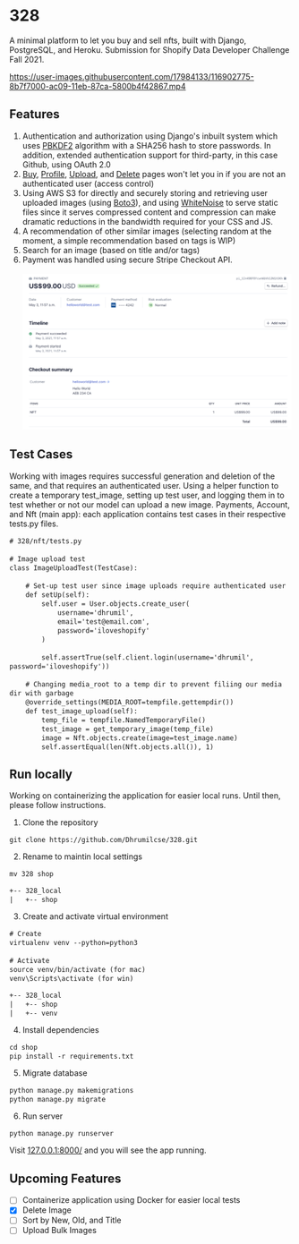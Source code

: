 # 328
A minimal platform to let you buy and sell nfts, built with Django, PostgreSQL, and Heroku. Submission for Shopify Data Developer Challenge Fall 2021.

https://user-images.githubusercontent.com/17984133/116902775-8b7f7000-ac09-11eb-87ca-5800b4f42867.mp4


## Features
1. Authentication and authorization using Django's inbuilt system which uses [PBKDF2](https://en.wikipedia.org/wiki/PBKDF2) algorithm with a SHA256 hash to store passwords. In addition, extended authentication support for third-party, in this case Github, using OAuth 2.0
1. [Buy](https://nft328.herokuapp.com/buy/14), [Profile](https://nft328.herokuapp.com/profile), [Upload](https://nft328.herokuapp.com/profile), and [Delete](https://nft328.herokuapp.com/14/delete) pages won't let you in if you are not an authenticated user (access control)
2. Using AWS S3 for directly and securely storing and retrieving user uploaded images (using [Boto3](https://boto3.amazonaws.com/v1/documentation/api/latest/index.html)), and using [WhiteNoise](http://whitenoise.evans.io/en/stable/) to serve static files since it serves compressed content and compression can make dramatic reductions in the bandwidth required for your CSS and JS.
3. A recommendation of other similar images (selecting random at the moment, a simple recommendation based on tags is WIP)
4. Search for an image (based on title and/or tags)
5. Payment was handled using secure Stripe Checkout API. <br><br>
<img src="https://github.com/Dhrumilcse/328/blob/main/readme_media/payment.png"> <br>

## Test Cases
Working with images requires successful generation and deletion of the same, and that requires an authenticated user. Using a helper function to create a temporary test_image, setting up test user, and logging them in to test whether or not our model can upload a new image. Payments, Account, and Nft (main app): each application contains test cases in their respective tests.py files.

``` 
# 328/nft/tests.py

# Image upload test
class ImageUploadTest(TestCase):

    # Set-up test user since image uploads require authenticated user
    def setUp(self):
        self.user = User.objects.create_user(
            username='dhrumil',
            email='test@email.com',
            password='iloveshopify'
        )
        
        self.assertTrue(self.client.login(username='dhrumil', password='iloveshopify'))

    # Changing media_root to a temp dir to prevent filiing our media dir with garbage
    @override_settings(MEDIA_ROOT=tempfile.gettempdir())
    def test_image_upload(self):
        temp_file = tempfile.NamedTemporaryFile()
        test_image = get_temporary_image(temp_file)
        image = Nft.objects.create(image=test_image.name)
        self.assertEqual(len(Nft.objects.all()), 1)
  ```

## Run locally

Working on containerizing the application for easier local runs. Until then, please follow instructions.
1. Clone the repository
```
git clone https://github.com/Dhrumilcse/328.git
```
2. Rename to maintin local settings
```
mv 328 shop
```

```
+-- 328_local
|   +-- shop
```

3. Create and activate virtual environment
```
# Create
virtualenv venv --python=python3

# Activate
source venv/bin/activate (for mac)
venv\Scripts\activate (for win)
```

```
+-- 328_local
|   +-- shop
|   +-- venv
```

4. Install dependencies
```
cd shop
pip install -r requirements.txt
```

5. Migrate database
```
python manage.py makemigrations
python manage.py migrate
```

6. Run server
```
python manage.py runserver
```

Visit [127.0.0.1:8000/](http://127.0.0.1:8000/) and you will see the app running.

## Upcoming Features
 - [ ] Containerize application using Docker for easier local tests
 - [x] Delete Image
 - [ ] Sort by New, Old, and Title
 - [ ] Upload Bulk Images
